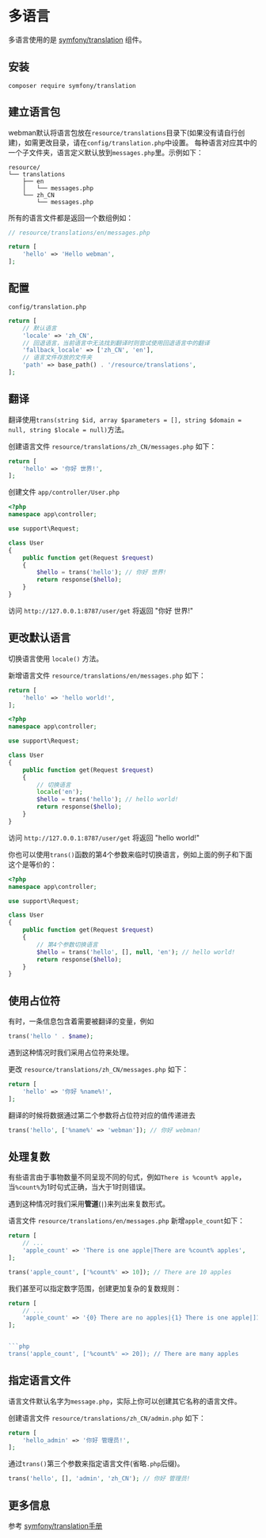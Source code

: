 # 多语言

多语言使用的是 [symfony/translation](https://github.com/symfony/translation) 组件。

## 安装
```
composer require symfony/translation
```

## 建立语言包
webman默认将语言包放在`resource/translations`目录下(如果没有请自行创建)，如需更改目录，请在`config/translation.php`中设置。
每种语言对应其中的一个子文件夹，语言定义默认放到`messages.php`里。示例如下：
```
resource/
└── translations
    ├── en
    │   └── messages.php
    └── zh_CN
        └── messages.php
```

所有的语言文件都是返回一个数组例如：
```php
// resource/translations/en/messages.php

return [
    'hello' => 'Hello webman',
];
```

## 配置

`config/translation.php`

```php
return [
    // 默认语言
    'locale' => 'zh_CN',
    // 回退语言，当前语言中无法找到翻译时则尝试使用回退语言中的翻译
    'fallback_locale' => ['zh_CN', 'en'],
    // 语言文件存放的文件夹
    'path' => base_path() . '/resource/translations',
];
```

## 翻译

翻译使用`trans(string $id, array $parameters = [], string $domain = null, string $locale = null)`方法。

创建语言文件 `resource/translations/zh_CN/messages.php` 如下：
```php
return [
    'hello' => '你好 世界!',
];
```

创建文件 `app/controller/User.php`
```php
<?php
namespace app\controller;

use support\Request;

class User
{
    public function get(Request $request)
    {
        $hello = trans('hello'); // 你好 世界!
        return response($hello);
    }
}
```

访问 `http://127.0.0.1:8787/user/get` 将返回 "你好 世界!"

## 更改默认语言

切换语言使用 `locale()` 方法。

新增语言文件 `resource/translations/en/messages.php` 如下：
```php
return [
    'hello' => 'hello world!',
];
```

```php
<?php
namespace app\controller;

use support\Request;

class User
{
    public function get(Request $request)
    {
        // 切换语言
        locale('en');
        $hello = trans('hello'); // hello world!
        return response($hello);
    }
}
```
访问 `http://127.0.0.1:8787/user/get` 将返回 "hello world!"

你也可以使用`trans()`函数的第4个参数来临时切换语言，例如上面的例子和下面这个是等价的：
```php
<?php
namespace app\controller;

use support\Request;

class User
{
    public function get(Request $request)
    {
        // 第4个参数切换语言
        $hello = trans('hello', [], null, 'en'); // hello world!
        return response($hello);
    }
}
```

## 使用占位符
有时，一条信息包含着需要被翻译的变量，例如
```php
trans('hello ' . $name);
```
遇到这种情况时我们采用占位符来处理。

更改 `resource/translations/zh_CN/messages.php` 如下：
```php
return [
    'hello' => '你好 %name%!',
];
```
翻译的时候将数据通过第二个参数将占位符对应的值传递进去
```php
trans('hello', ['%name%' => 'webman']); // 你好 webman!
```

## 处理复数
有些语言由于事物数量不同呈现不同的句式，例如`There is %count% apple`，当`%count%`为1时句式正确，当大于1时则错误。

遇到这种情况时我们采用**管道**(`|`)来列出来复数形式。

语言文件 `resource/translations/en/messages.php` 新增`apple_count`如下：
```php
return [
    // ...
    'apple_count' => 'There is one apple|There are %count% apples',
];
```

```php
trans('apple_count', ['%count%' => 10]); // There are 10 apples
```

我们甚至可以指定数字范围，创建更加复杂的复数规则：
```php
return [
    // ...
    'apple_count' => '{0} There are no apples|{1} There is one apple|]1,19] There are %count% apples|[20,Inf[ There are many apples'
];


```php
trans('apple_count', ['%count%' => 20]); // There are many apples
```

## 指定语言文件

语言文件默认名字为`message.php`，实际上你可以创建其它名称的语言文件。

创建语言文件 `resource/translations/zh_CN/admin.php` 如下：
```php
return [
    'hello_admin' => '你好 管理员!',
];
```

通过`trans()`第三个参数来指定语言文件(省略`.php`后缀)。
```php
trans('hello', [], 'admin', 'zh_CN'); // 你好 管理员!
```

## 更多信息
参考 [symfony/translation手册](https://symfony.com/doc/current/translation.html)